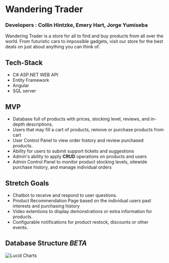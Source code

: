 # Wandering Trader
### Developers : Collin Hintzke, Emery Hart, Jorge Yumiseba

Wandering Trader is a store for all to find and buy products from all over the world. From futuristic cars to impossible gadgets, visit our store for the best deals on just about anything you can think of.  


## Tech-Stack
- C# ASP.NET WEB API
- Entity Framework
- Angular
- SQL server


## MVP
- Database full of products with prices, stocking level, reviews, and in-depth descriptions. 
- Users that may fill a cart of products, remove or purchase products from cart
- User Control Panel to view order history and review purchased products.
- Ability for users to submit support tickets and suggestions
- Admin's ability to apply **CRUD** operations on products and users
- Admin Control Panel to monitor product stocking levels, sitewide purchase history, and manage individual orders


## Stretch Goals
- Chatbot to receive and respond to user questions.
- Product Recommendation Page based on the individual users past interests and purchasing history
- Video extentions to display demonstrations or extra information for products.
- Configurable notifications for product restock, discounts or other events.



## Database Structure *BETA*
![Lucid Charts](https://i.imgur.com/bhzaTkF.png)
